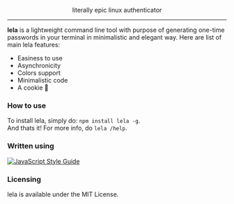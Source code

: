 <div style="text-align: center">
<p>literally epic linux authenticator</p>
</div>

___

**lela** is a lightweight command line tool with purpose of generating one-time passwords in your terminal in minimalistic and elegant way. Here are list of main lela features:

* Easiness to use
* Asynchronicity
* Colors support
* Minimalistic code
* A cookie 🍪

### How to use
To install lela, simply do:
`npm install lela -g`.  
And thats it! For more info, do `lela /help`.

### Written using
[![JavaScript Style Guide](https://cdn.rawgit.com/standard/standard/master/badge.svg)](https://github.com/standard/standard)

### Licensing
lela is available under the MIT License.
